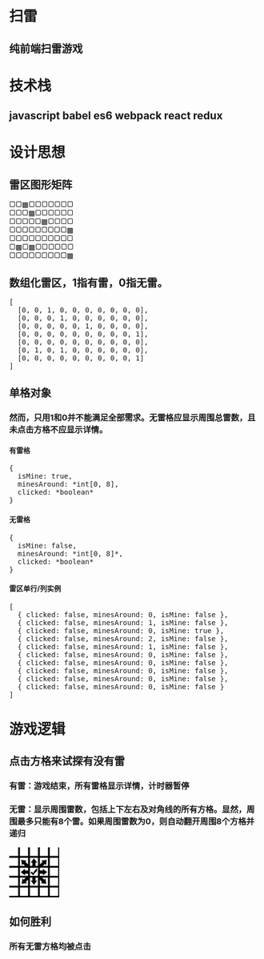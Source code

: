 # 扫雷
## 纯前端扫雷游戏

# 技术栈
## javascript babel es6 webpack react redux

# 设计思想
## 雷区图形矩阵
▢▢▩▢▢▢▢▢▢▢  
▢▢▢▩▢▢▢▢▢▢  
▢▢▢▢▢▩▢▢▢▢  
▢▢▢▢▢▢▢▢▢▩  
▢▢▢▢▢▢▢▢▢▢  
▢▩▢▩▢▢▢▢▢▢  
▢▢▢▢▢▢▢▢▢▩  

## 数组化雷区，1指有雷，0指无雷。
<pre>
[  
  [0, 0, 1, 0, 0, 0, 0, 0, 0, 0],  
  [0, 0, 0, 1, 0, 0, 0, 0, 0, 0],  
  [0, 0, 0, 0, 0, 1, 0, 0, 0, 0],  
  [0, 0, 0, 0, 0, 0, 0, 0, 0, 1],  
  [0, 0, 0, 0, 0, 0, 0, 0, 0, 0],  
  [0, 1, 0, 1, 0, 0, 0, 0, 0, 0],  
  [0, 0, 0, 0, 0, 0, 0, 0, 0, 1]  
]
</pre>

## 单格对象
### 然而，只用1和0并不能满足全部需求。无雷格应显示周围总雷数，且未点击方格不应显示详情。
#### 有雷格
<pre>
{  
  isMine: true,
  minesAround: *int[0, 8],
  clicked: *boolean*
}  
</pre>

#### 无雷格
<pre>
{  
  isMine: false,
  minesAround: *int[0, 8]*,
  clicked: *boolean*
}  
</pre>

#### 雷区单行/列实例
<pre>
[
  { clicked: false, minesAround: 0, isMine: false },
  { clicked: false, minesAround: 1, isMine: false },
  { clicked: false, minesAround: 0, isMine: true },
  { clicked: false, minesAround: 2, isMine: false },
  { clicked: false, minesAround: 1, isMine: false },
  { clicked: false, minesAround: 0, isMine: false },
  { clicked: false, minesAround: 0, isMine: false },
  { clicked: false, minesAround: 0, isMine: false },
  { clicked: false, minesAround: 0, isMine: false },
  { clicked: false, minesAround: 0, isMine: false }
]
</pre>

# 游戏逻辑
## 点击方格来试探有没有雷
### 有雷：游戏结束，所有雷格显示详情，计时器暂停
### 无雷：显示周围雷数，包括上下左右及对角线的所有方格。显然，周围最多只能有8个雷。如果周围雷数为0，则自动翻开周围8个方格并递归
![GitHub](https://github.com/ChiuMungZitAlexander/minesweeper/blob/master/example.jpg "GitHub,Social Coding")

## 如何胜利
### 所有无雷方格均被点击
